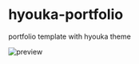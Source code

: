 # hyouka-portfolio

portfolio template with hyouka theme

![preview](https://user-images.githubusercontent.com/46195953/165031761-9e3e534d-cbaa-47c2-a990-295c7206d582.png)
